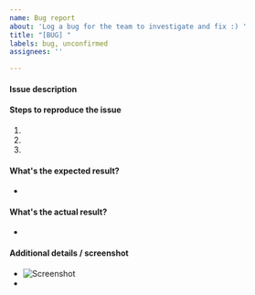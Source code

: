 ```yaml
---
name: Bug report
about: 'Log a bug for the team to investigate and fix :) '
title: "[BUG] "
labels: bug, unconfirmed
assignees: ''

---
```


#### Issue description



#### Steps to reproduce the issue

1.  
2. 
3. 


#### What's the expected result?

-


#### What's the actual result?

-


#### Additional details / screenshot

- ![Screenshot]()
-
